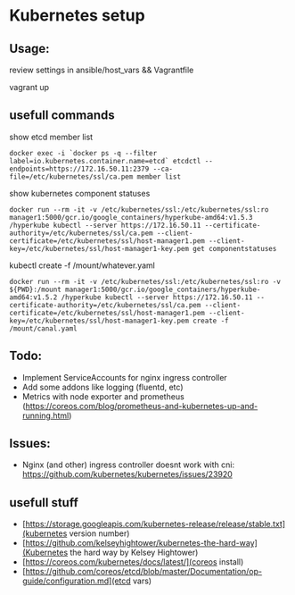 # Kubernetes setup

## Usage:

review settings in ansible/host_vars && Vagrantfile

vagrant up

## usefull commands

show etcd member list

``` 
docker exec -i `docker ps -q --filter label=io.kubernetes.container.name=etcd` etcdctl --endpoints=https://172.16.50.11:2379 --ca-file=/etc/kubernetes/ssl/ca.pem member list
```

show kubernetes component statuses
```
docker run --rm -it -v /etc/kubernetes/ssl:/etc/kubernetes/ssl:ro manager1:5000/gcr.io/google_containers/hyperkube-amd64:v1.5.3 /hyperkube kubectl --server https://172.16.50.11 --certificate-authority=/etc/kubernetes/ssl/ca.pem --client-certificate=/etc/kubernetes/ssl/host-manager1.pem --client-key=/etc/kubernetes/ssl/host-manager1-key.pem get componentstatuses
```

kubectl create -f /mount/whatever.yaml
```
docker run --rm -it -v /etc/kubernetes/ssl:/etc/kubernetes/ssl:ro -v ${PWD}:/mount manager1:5000/gcr.io/google_containers/hyperkube-amd64:v1.5.2 /hyperkube kubectl --server https://172.16.50.11 --certificate-authority=/etc/kubernetes/ssl/ca.pem --client-certificate=/etc/kubernetes/ssl/host-manager1.pem --client-key=/etc/kubernetes/ssl/host-manager1-key.pem create -f /mount/canal.yaml
```

## Todo:
* Implement ServiceAccounts for nginx ingress controller
* Add some addons like logging (fluentd, etc)
* Metrics with node exporter and prometheus (https://coreos.com/blog/prometheus-and-kubernetes-up-and-running.html)

## Issues:
* Nginx (and other) ingress controller doesnt work with cni: https://github.com/kubernetes/kubernetes/issues/23920

## usefull stuff

* [https://storage.googleapis.com/kubernetes-release/release/stable.txt](kubernetes version number)
* [https://github.com/kelseyhightower/kubernetes-the-hard-way](Kubernetes the hard way by Kelsey Hightower)
* [https://coreos.com/kubernetes/docs/latest/](coreos install)
* [https://github.com/coreos/etcd/blob/master/Documentation/op-guide/configuration.md](etcd vars)